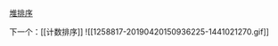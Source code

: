 [堆排序](file:///F:/Unity%E5%AD%A6%E4%B9%A0/C#\%E7%AE%97%E6%B3%95%E7%BB%83%E4%B9%A0\%E7%AE%97%E6%B3%95%E9%A2%98\%E5%BF%AB%E9%80%9F%E6%8E%92%E5%BA%8F\Program.cs)

下一个：[[计数排序]]
![[1258817-20190420150936225-1441021270.gif]]